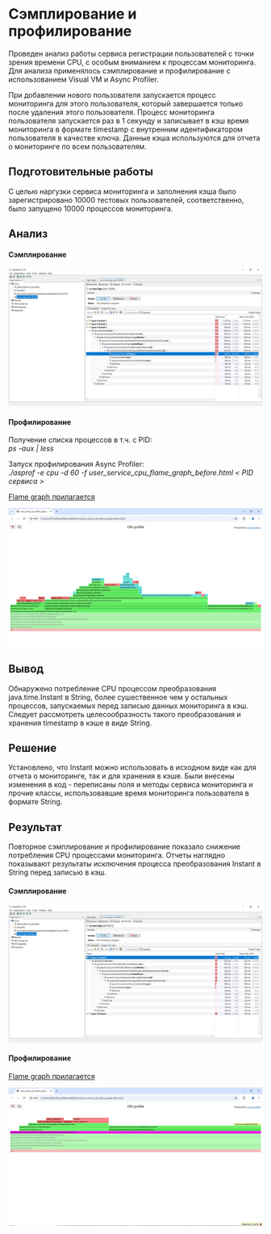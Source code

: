 # Сэмплирование и профилирование

Проведен анализ работы сервиса регистрации пользователей с точки зрения времени CPU, с особым вниманием к процессам мониторинга.
Для анализа применялось сэмплирование и профилирование с использованием Visual VM и Async Profiler.

При добавлении нового пользователя запускается процесс мониторинга для этого пользователя, который завершается только после удаления этого пользователя.
Процесс мониторинга пользователя запускается раз в 1 секунду и записывает в кэш время мониторинга в формате timestamp с внутренним идентификатором пользователя в качестве ключа.
Данные кэша используются для отчета о мониторинге по всем пользователям.

## Подготовительные работы

С целью наргузки сервиса мониторинга и заполнения кэша было зарегистрировано 10000 тестовых пользователей, 
соответственно, было запущено 10000 процессов мониторинга.

## Анализ

#### Сэмплирование

![screenshot](images/user_monitoring_service_sampling_before.jpg)

#### Профилирование

Получение списка процессов в т.ч. с PID:
<br>
*ps -aux | less*

Запуск профилирования Async Profiler:
<br>
*./asprof -e cpu -d 60 -f user_service_cpu_flame_graph_before.html < PID сервиса >*

[Flame graph прилагается](images/user_service_cpu_flame_graph_before.html)

![screenshot](images/user_service_cpu_flame_graph_before.jpg)

## Вывод

Обнаружено потребление CPU процессом преобразования java.time.Instant в String, более сушественное чем у остальных процессов, запускаемых перед записью данных мониторинга в кэш.
Следует рассмотреть целесообразность такого преобразования и хранения timestamp в кэше в виде String.

## Решение
Установлено, что Instant можно использовать в исходном виде как для отчета о мониторинге, так и для хранения в кэше.
Были внесены изменения в код - переписаны поля и методы сервиса мониторинга и прочие классы, использовавшие время мониторинга пользователя в формате String.

## Результат

Повторное сэмплирование и профилирование показало снижение потребления CPU процессами мониторинга.
Отчеты наглядно показывают результаты исключения процесса преобразования Instant в String перед записью в кэш.

#### Сэмплирование

![screenshot](images/user_monitoring_service_sampling_after.jpg)

#### Профилирование

[Flame graph прилагается](images/user_service_cpu_flame_graph_after.html)

![screenshot](images/user_service_cpu_flame_graph_after.jpg)
